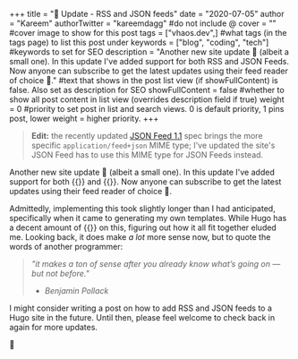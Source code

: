 +++
title = "📣 Update - RSS and JSON feeds"
date = "2020-07-05"
author = "Kareem" 
authorTwitter = "kareemdagg" #do not include @
cover = "" #cover image to show for this post
tags = ["vhaos.dev",] #what tags (in the tags page) to list this post under
keywords = ["blog", "coding", "tech"] #keywords to set for SEO
description = "Another new site update 🎉 (albeit a small one). In this update I've added support for both RSS and JSON Feeds.  Now anyone can subscribe to get the latest updates using their feed reader of choice 📲." #text that shows in the post list view (if showFullContent) is false. Also set as description for SEO
showFullContent = false #whether to show all post content in list view (overrides description field if true)
weight = 0 #priority to set post in list and search views. 0 is default priority, 1 pins post, lower weight = higher priority. 
+++

> **Edit:** the recently updated [JSON Feed 1.1](https://jsonfeed.org/version/1.1) spec brings the more specific `application/feed+json` MIME type; I've updated the site's JSON Feed has to use this MIME type for JSON Feeds instead.

Another new site update 🎉 (albeit a small one). In this update I've added support for both {{<fancylink href="validator.w3.org/feed/docs/rss2.html" label="RSS">}} and {{<fancylink href="jsonfeed.org/" label="JSON Feeds">}}. Now anyone can subscribe to get the latest updates using their feed reader of choice 📲.

Admittedly, implementing this took slightly longer than I had anticipated, specifically when it came to generating my own templates. While Hugo has a decent amount of {{<fancylink href="gohugo.io/templates/rss/" label="documentation">}} on this, figuring out how it all fit together eluded me. Looking back, it does make _a lot_ more sense now, but to quote the words of another programmer:

>_"it makes a ton of sense after you already know what’s going on — but not before."_
>- <cite>Benjamin Pollack</cite>

I might consider writing a post on how to add RSS and JSON feeds to a Hugo site in the future. Until then, please feel welcome to check back in again for more updates. 

🦥
